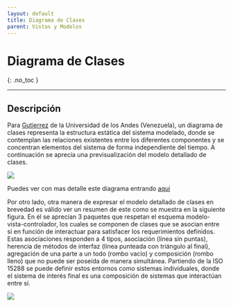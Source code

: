 ```yaml
---
layout: default
title: Diagrama de Clases
parent: Vistas y Modelos
---
```


# Diagrama de Clases
{: .no_toc }


---

## Descripción

Para [Gutierrez](https://www.codecompiling.net/files/slides/UML_clase_04_UML_clases.pdf) de la Universidad de los Andes (Venezuela), un diagrama de clases representa la estructura estática del sistema modelado, donde se contemplan las relaciones existentes entre los diferentes componentes y se concentran elementos del sistema de forma independiente del tiempo. A continuación se aprecia una previsualización del modelo detallado de clases.

![](https://64.media.tumblr.com/05644e14d8bc586d5e70f5269016b018/6eb9e4f2d5849a23-59/s2048x3072/49444e7e0f73478f9443c668ad8b019191af91cf.png)

Puedes ver con mas detalle este diagrama entrando [aquí](Diagrama_Clases.png)

Por otro lado, otra manera de expresar el modelo detallado de clases en brevedad es válido ver un resumen de este como se muestra en la siguiente figura. En él se aprecian 3 paquetes que respetan el esquema modelo-vista-controlador, los cuales se componen de clases que se asocian entre sí en función de interactuar para satisfacer los requerimientos definidos. Estas asociaciones responden a 4 tipos, asociación (línea sin puntas), herencia de métodos de interfaz (línea punteada con triángulo al final), agregación de una parte a un todo (rombo vacío) y composición (rombo lleno) que no puede ser poseída de manera simultánea. Partiendo de la ISO 15288 se puede definir estos entornos como sistemas individuales, donde el sistema de interés final es una composición de sistemas que interactúan entre sí.


![](https://64.media.tumblr.com/2db560f8beb82bfeec3eba012080a277/800e404f16c182b4-1e/s1280x1920/62bd5725eb416da8a49d2bd1addb1ffd341c3019.png)


